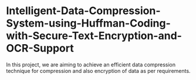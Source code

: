 # Intelligent-Data-Compression-System-using-Huffman-Coding-with-Secure-Text-Encryption-and-OCR-Support
In this project, we are aiming to achieve an efficient data compression technique for compression and also encryption of data as per requirements.
